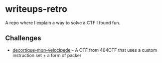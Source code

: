 # writeups-retro
A repo where I explain a way to solve a CTF I found fun.

## Challenges

- [decortique-mon-velocipede](https://github.com/Herivelismus/writeups-retro/blob/main/404-CTF-decortique-mon-velocipede.md) - A CTF from 404CTF that uses a custom instruction set + a form of packer
